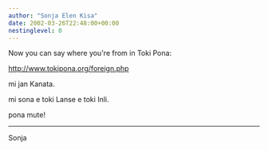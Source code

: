 ```yaml
---
author: "Sonja Elen Kisa"
date: 2002-03-26T22:48:00+00:00
nestinglevel: 0
---
```

Now you can say where you're from in Toki Pona:

http://www.tokipona.org/foreign.php

mi jan Kanata.

mi sona e toki Lanse e toki Inli.

pona mute!

***
Sonja